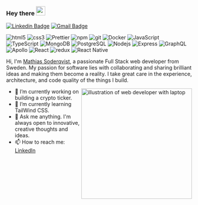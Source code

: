 ### Hey there <img src="https://media.giphy.com/media/hvRJCLFzcasrR4ia7z/giphy.gif" width="25px">
[![Linkedin Badge](https://img.shields.io/badge/-mathiassoderqvist-blue?style=flat-square&logo=Linkedin&logoColor=white&link=https://www.linkedin.com/in/mathias-soderqvist/)](https://www.linkedin.com/in/mathias-soderqvist/)
[![Gmail Badge](https://img.shields.io/badge/-mathias.soderqvist@live.com-c14438?style=flat-square&logo=Gmail&logoColor=white&link=mailto:mathias.soderqvist@live.com)](mailto:mathias.soderqvist@live.com)

<p>
  <img alt="html5" src="https://img.shields.io/badge/-HTML5-E34F26?style=flat-square&logo=html5&logoColor=white" />
  <img alt="css3" src="https://img.shields.io/badge/CSS3-1572B6?style=flat-square&logo=css3&logoColor=white" />
  <img alt="Prettier" src="https://img.shields.io/badge/-Prettier-F7B93E?style=flat-square&logo=prettier&logoColor=white" />
  <img alt="npm" src="https://img.shields.io/badge/-NPM-CB3837?style=flat-square&logo=npm&logoColor=white" />
  <img alt="git" src="https://img.shields.io/badge/-Git-F05032?style=flat-square&logo=git&logoColor=white" />
  <img alt="Docker" src="https://img.shields.io/badge/-Docker-46a2f1?style=flat-square&logo=docker&logoColor=white" />
  <img alt="JavaScript" src="https://img.shields.io/badge/JavaScript-F7DF1E?style=flat-square&logo=javascript&logoColor=black" />
  <img alt="TypeScript" src="https://img.shields.io/badge/-TypeScript-007ACC?style=flat-square&logo=typescript&logoColor=white" />
  <img alt="MongoDB" src="https://img.shields.io/badge/-MongoDB-13aa52?style=flat-square&logo=mongodb&logoColor=white" />
  <img alt="PostgreSQL" src="https://img.shields.io/badge/PostgreSQL-316192?style=flat-square&logo=postgresql&logoColor=white" />
  <img alt="Nodejs" src="https://img.shields.io/badge/-Nodejs-43853d?style=flat-square&logo=Node.js&logoColor=white" />
  <img alt="Express" src="https://img.shields.io/badge/Express.js-404D59?style=flat-square&logo=express&logoColor=white" />
  <img alt="GraphQL" src="https://img.shields.io/badge/-GraphQL-E10098?style=flat-square&logo=graphql&logoColor=white" />
  <img alt="Apollo" src="https://img.shields.io/badge/-Apollo%20GraphQL-311C87?style=flat-square&logo=apollo-graphql&logoColor=white" />
  <img alt="React" src="https://img.shields.io/badge/-React-45b8d8?style=flat-square&logo=react&logoColor=white" />
  <img alt="redux" src="https://img.shields.io/badge/-Redux-764ABC?style=flat-square&logo=redux&logoColor=white" />
  <img alt="React Native" src="https://img.shields.io/badge/React_Native-20232A?style=flat-square&logo=react&logoColor=61DAFB" />
</p>

Hi, I'm [Mathias Soderqvist](https://www.linkedin.com/in/mathias-soderqvist/), a passionate Full Stack web developer from Sweden. My passion for software lies with collaborating and sharing brilliant ideas and making them become a reality. I take great care in the experience, architecture, and code quality of the things I build.

<img align="right" alt="illustration of web developer with laptop" src="https://isometric.online/wp-content/uploads/2019/07/Coding_SVG.svg" width="300" height="300" />

- 🔭 I’m currently working on building a crypto ticker.
- 🌱 I’m currently learning TailWind CSS.
- 💬 Ask me anything. I'm always open to innovative, creative thoughts and ideas.
- 📫 How to reach me: [LinkedIn](https://www.linkedin.com/in/mathias-soderqvist/)
 
<!--START_SECTION:waka-->
<!--mathiassoderqvist-->
<!--END_SECTION:waka-->
<!--
**MathiasSoderqvist/MathiasSoderqvist** is a ✨ _special_ ✨ repository because its `README.md` (this file) appears on your GitHub profile.

Here are some ideas to get you started:

- 🔭 I’m currently working on ...
- 🌱 I’m currently learning ...
- 👯 I’m looking to collaborate on ...
- 🤔 I’m looking for help with ...
- 💬 Ask me about ...
- 📫 How to reach me: ...
- 😄 Pronouns: ...
- ⚡ Fun fact: ...
-->
